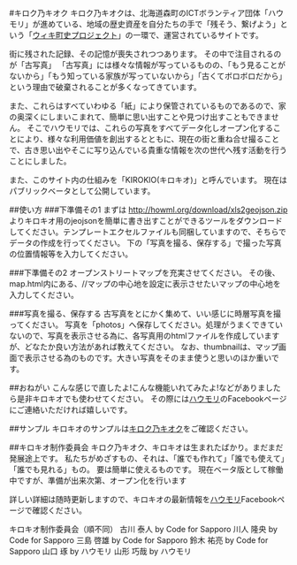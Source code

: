 #キロク乃キオク
キロク乃キオクは、北海道森町のICTボランティア団体「ハウモリ」が進めている、地域の歴史資産を自分たちの手で「残そう、繋げよう」という「[ウィキ町史プロジェクト](http://howml.org/category/wikichoshi)」の一環で、運営されているサイトです。

街に残された記録、その記憶が喪失されつつあります。
その中で注目されるのが「古写真」
「古写真」には様々な情報が写っているものの、「もう見ることがないから」「もう知っている家族が写っていないから」「古くてボロボロだから」という理由で破棄されることが多くなってきています。

また、これらはすべていわゆる「紙」により保管されているものであるので、家の奥深くにしまいこまれて、簡単に思い出すことや見つけ出すこともできません。
そこでハウモリでは、これらの写真をすべてデータ化しオープン化することにより、様々な利用価値を創出するとともに、現在の街と重ね合せ撮ることで、古き思い出やそこに写り込んでいる貴重な情報を次の世代へ残す活動を行うことにしました。

また、このサイト内の仕組みを「KIROKIO(キロキオ)」と呼んでいます。
現在はパブリックベータとして公開しています。


##使い方
###下準備その1
まずは
http://howml.org/download/xls2geojson.zip
よりキロキオ用のjeojsonを簡単に書き出すことができるツールをダウンロードしてください。テンプレートエクセルファイルも同梱していますので、そちらでデータの作成を行ってください。
下の「写真を撮る、保存する」で撮った写真の位置情報等を入力してください。

###下準備その2
オープンストリートマップを充実させてください。
その後、map.html内にある、//マップの中心地を設定に表示させたいマップの中心地を入力してください。

###写真を撮る、保存する
古写真をとにかく集めて、いい感じに時層写真を撮ってください。
写真を「photos」へ保存してください。処理がうまくできていないので、写真を表示させる為に、各写真用のhtmlファイルを作成していますが、どなたか良い方法があれば教えてください。
なお、thumbnailは、マップ画面で表示させる為のものです。大きい写真をそのまま使うと思いのほか重いです。



##おねがい
こんな感じで直したよ!こんな機能いれてみたよ!などがありましたら是非キロキオでも使わせてください。
その際には[ハウモリ](https://www.facebook.com/howml/)のFacebookページにご連絡いただければ嬉しいです。

##サンプル
キロキオのサンプルは[キロク乃キオク](http://howmlmaps.azurewebsites.net)をご確認ください。

##キロキオ制作委員会
キロク乃キオク、キロキオは生まれたばかり。まだまだ発展途上です。
私たちがめざすもの、それは、「誰でも作れて」「誰でも使えて」「誰でも見れる」もの。
要は簡単に使えるものです。
現在ベータ版として稼働中ですが、準備が出来次第、オープン化を行います

詳しい詳細は随時更新しますので、キロキオの最新情報を[ハウモリ](https://www.facebook.com/howml/)Facebookページで確認ください。

キロキオ制作委員会（順不同）
古川 泰人 by Code for Sapporo
川人 隆央 by Code for Sapporo
三島 啓雄 by Code for Sapporo
鈴木 祐亮 by Code for Sapporo
山口 琢 by ハウモリ
山形 巧哉 by ハウモリ
